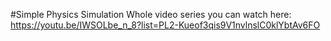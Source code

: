 #Simple Physics Simulation
Whole video series you can watch here: https://youtu.be/IWSOLbe_n_8?list=PL2-Kueof3qis9V1nvlnslC0klYbtAv6FO
